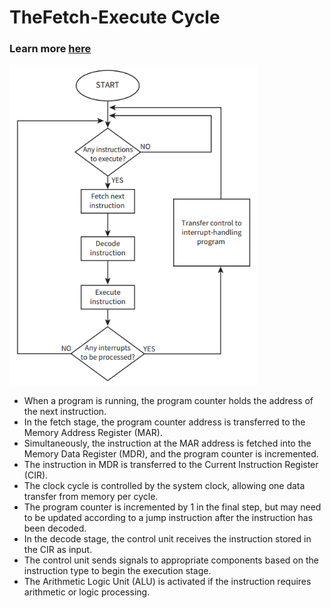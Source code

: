 # TheFetch-Execute Cycle

### Learn more [here](https://www.youtube.com/watch?v=jFDMZpkUWCw)

![e8440f513085955bbd44fabcc8bd846f.png](../../_resources/e8440f513085955bbd44fabcc8bd846f.png)

- When a program is running, the program counter holds the address of the next instruction.
- In the fetch stage, the program counter address is transferred to the Memory Address Register (MAR).
- Simultaneously, the instruction at the MAR address is fetched into the Memory Data Register (MDR), and the program counter is incremented.
- The instruction in MDR is transferred to the Current Instruction Register (CIR).
- The clock cycle is controlled by the system clock, allowing one data transfer from memory per cycle.
- The program counter is incremented by 1 in the final step, but may need to be updated according to a jump instruction after the instruction has been decoded.
- In the decode stage, the control unit receives the instruction stored in the CIR as input.
- The control unit sends signals to appropriate components based on the instruction type to begin the execution stage.
- The Arithmetic Logic Unit (ALU) is activated if the instruction requires arithmetic or logic processing.
